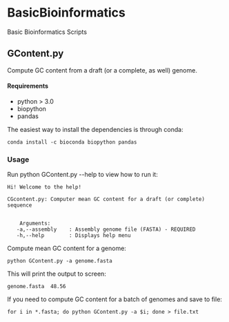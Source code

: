 # BasicBioinformatics
Basic Bioinformatics Scripts

## GContent.py
Compute GC content from a draft (or a complete, as well) genome. 

#### Requirements
- python > 3.0
- biopython 
- pandas 

The easiest way to install the dependencies is through conda:
```
conda install -c bioconda biopython pandas
```

### Usage 
Run python GContent.py --help to view how to run it:
```
Hi! Welcome to the help!

CGcontent.py: Computer mean GC content for a draft (or complete) sequence


	Arguments:
   -a,--assembly    : Assembly genome file (FASTA) - REQUIRED
   -h,--help        : Displays help menu
```

Compute mean GC content for a genome:
```
python GContent.py -a genome.fasta
```

This will print the output to screen:
```
genome.fasta  48.56
```

If you need to compute GC content for a batch of genomes and save to file:
```
for i in *.fasta; do python GContent.py -a $i; done > file.txt
```


